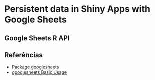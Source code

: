<!-- -->
# Persistent data in Shiny Apps with Google Sheets

## Google Sheets R API

## Referências
* [Package googlesheets](https://cran.r-project.org/web/packages/googlesheets/googlesheets.pdf)
* [googlesheets Basic Usage](https://cran.r-project.org/web/packages/googlesheets/vignettes/basic-usage.html)


